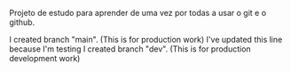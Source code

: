 Projeto de estudo para aprender de uma vez por todas a usar o git e o github.

I created branch "main". (This is for production work)
I've updated this line because I'm testing
I created branch "dev". (This is for production development work)